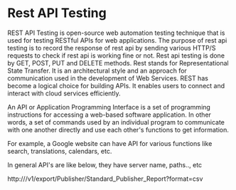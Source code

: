 
# Rest API Testing

REST API Testing is open-source web automation testing technique that is used for testing RESTful APIs for web applications. The purpose of rest api testing is to record the response of rest api by sending various HTTP/S requests to check if rest api is working fine or not. Rest api testing is done by GET, POST, PUT and DELETE methods. 
Rest stands for Representational State Transfer. It is an architectural style and an approach for communication used in the development of Web Services. REST has become a logical choice for building APIs. It enables users to connect and interact with cloud services efficiently.

An API or Application Programming Interface is a set of programming instructions for accessing a web-based software application.
In other words, a set of commands used by an individual program to communicate with one another directly and use each other's functions to get information.

For example, a Google website can have API for various functions like search, translations, calendars, etc.

In general API's are like below, they have server name, paths.., etc

http://<server name>/v1/export/Publisher/Standard_Publisher_Report?format=csv
